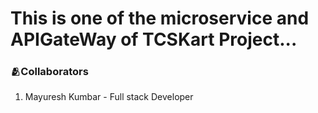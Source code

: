 
# This is one of the microservice and APIGateWay of TCSKart Project...

 ### 🫂Collaborators
  1. Mayuresh Kumbar - Full stack Developer
  
